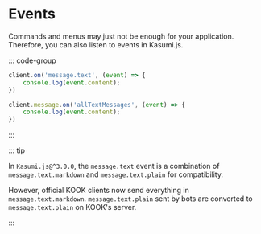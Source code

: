 # Events

Commands and menus may just not be enough for your application. Therefore, you can also listen to events in Kasumi.js.

::: code-group

```typescript [Current]
client.on('message.text', (event) => {
    console.log(event.content);
})
```

```typescript [Legacy]
client.message.on('allTextMessages', (event) => {
    console.log(event.content);
})
```

:::

::: tip

In `Kasumi.js@^3.0.0`, the `message.text` event is a combination of `message.text.markdown` and `message.text.plain` for compatibility.

However, official KOOK clients now send everything in `message.text.markdown`. `message.text.plain` sent by bots are converted to `message.text.plain` on KOOK's server.

:::
